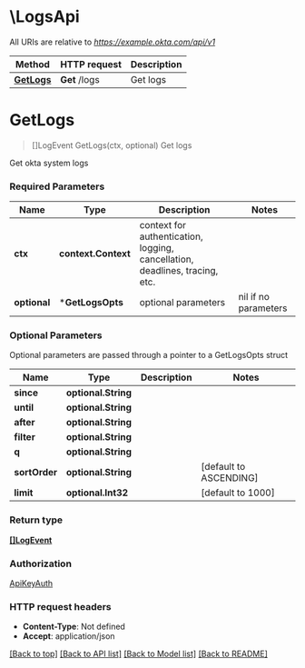 # \LogsApi

All URIs are relative to *https://example.okta.com/api/v1*

Method | HTTP request | Description
------------- | ------------- | -------------
[**GetLogs**](LogsApi.md#GetLogs) | **Get** /logs | Get logs


# **GetLogs**
> []LogEvent GetLogs(ctx, optional)
Get logs

Get okta system logs

### Required Parameters

Name | Type | Description  | Notes
------------- | ------------- | ------------- | -------------
 **ctx** | **context.Context** | context for authentication, logging, cancellation, deadlines, tracing, etc.
 **optional** | ***GetLogsOpts** | optional parameters | nil if no parameters

### Optional Parameters
Optional parameters are passed through a pointer to a GetLogsOpts struct

Name | Type | Description  | Notes
------------- | ------------- | ------------- | -------------
 **since** | **optional.String**|  | 
 **until** | **optional.String**|  | 
 **after** | **optional.String**|  | 
 **filter** | **optional.String**|  | 
 **q** | **optional.String**|  | 
 **sortOrder** | **optional.String**|  | [default to ASCENDING]
 **limit** | **optional.Int32**|  | [default to 1000]

### Return type

[**[]LogEvent**](LogEvent.md)

### Authorization

[ApiKeyAuth](../README.md#ApiKeyAuth)

### HTTP request headers

 - **Content-Type**: Not defined
 - **Accept**: application/json

[[Back to top]](#) [[Back to API list]](../README.md#documentation-for-api-endpoints) [[Back to Model list]](../README.md#documentation-for-models) [[Back to README]](../README.md)

